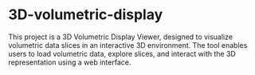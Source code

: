# 3D-volumetric-display
This project is a 3D Volumetric Display Viewer, designed to visualize volumetric data slices in an interactive 3D environment. The tool enables users to load volumetric data, explore slices, and interact with the 3D representation using a web interface.
